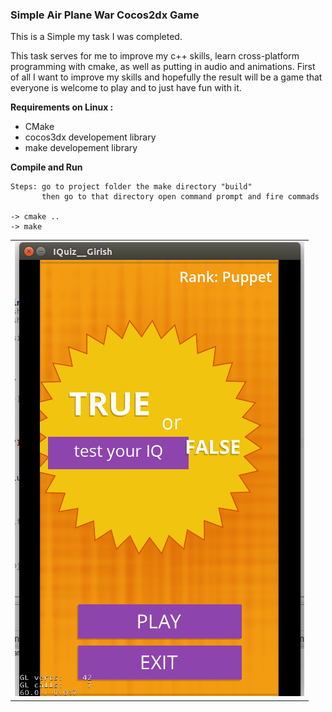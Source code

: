 

 <b><h3>Simple Air Plane War Cocos2dx Game </h3> </b>

This is a Simple my task I was completed.

This task serves for me to improve my c++ skills, learn cross-platform programming with cmake, 
as well as putting in audio and animations. First of all I want to improve my skills and hopefully the result will be a game that everyone is welcome to play and to just have fun with it.

<b> Requirements on Linux : </b>

* CMake
* cocos3dx developement library
* make developement library

<b> Compile and Run </b>


	Steps: go to project folder the make directory "build"
	       then go to that directory open command prompt and fire commads
	
	-> cmake ..
	-> make 
	
<table>
<tr>
<td><img src="./ScreenshotIQuiz.png"/></td>
</tr>
</table>



